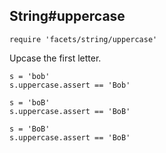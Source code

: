 ## String#uppercase

    require 'facets/string/uppercase'

Upcase the first letter.

    s = 'bob'
    s.uppercase.assert == 'Bob'

    s = 'boB'
    s.uppercase.assert == 'BoB'

    s = 'BoB'
    s.uppercase.assert == 'BoB'


